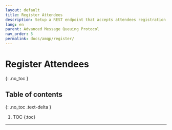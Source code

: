 ```yaml
---
layout: default
title: Register Attendees
description: Setup a REST endpoint that accepts attendees registration
lang: en
parent: Advanced Message Queuing Protocol
nav_order: 5
permalink: docs/amqp/register/
---
```


# Register Attendees
{: .no_toc }

## Table of contents
{: .no_toc .text-delta }

1. TOC
{:toc}

---
